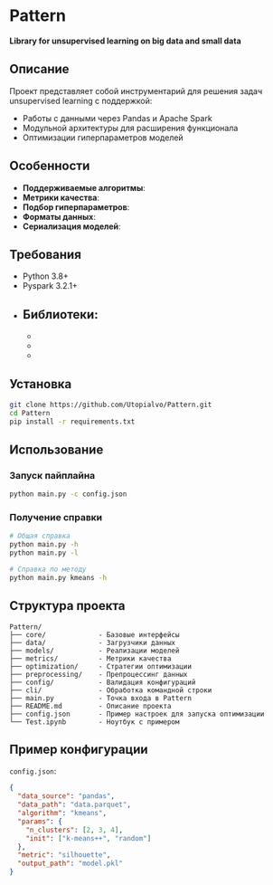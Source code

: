 # Pattern

**Library for unsupervised learning on big data and small data**

## Описание

Проект представляет собой инструментарий для решения задач unsupervised learning с поддержкой:
- Работы с данными через Pandas и Apache Spark
- Модульной архитектуры для расширения функционала
- Оптимизации гиперпараметров моделей

## Особенности

- **Поддерживаемые алгоритмы**: 
- **Метрики качества**: 
- **Подбор гиперпараметров**: 
- **Форматы данных**: 
- **Сериализация моделей**:

## Требования

- Python 3.8+
- Pyspark 3.2.1+
- Библиотеки:
  - 
  - 
  - 
  - 

## Установка

```bash
git clone https://github.com/Utopialvo/Pattern.git
cd Pattern
pip install -r requirements.txt
```

## Использование

### Запуск пайплайна

```bash
python main.py -c config.json
```

### Получение справки

```bash
# Общая справка
python main.py -h
python main.py -l

# Справка по методу
python main.py kmeans -h
```

## Структура проекта

```
Pattern/
├── core/             - Базовые интерфейсы
├── data/             - Загрузчики данных
├── models/           - Реализации моделей
├── metrics/          - Метрики качества
├── optimization/     - Стратегии оптимизации
├── preprocessing/    - Препроцессинг данных
├── config/           - Валидация конфигураций
├── cli/              - Обработка командной строки
├── main.py           - Точка входа в Pattern
├── README.md         - Описание проекта
├── config.json       - Пример настроек для запуска оптимизации
└── Test.ipynb        - Ноутбук с примером
```

## Пример конфигурации

`config.json`:
```json
{
  "data_source": "pandas",
  "data_path": "data.parquet",
  "algorithm": "kmeans",
  "params": {
    "n_clusters": [2, 3, 4],
    "init": ["k-means++", "random"]
  },
  "metric": "silhouette",
  "output_path": "model.pkl"
}
```